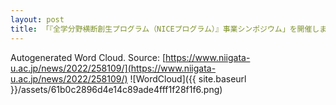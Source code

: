 ```yaml
---
layout: post
title: 「『全学分野横断創生プログラム（NICEプログラム）』事業シンポジウム」を開催しました
---
```

Autogenerated Word Cloud.
Source\: [https://www.niigata-u.ac.jp/news/2022/258109/](https://www.niigata-u.ac.jp/news/2022/258109/)
![WordCloud]({{ site.baseurl }}/assets/61b0c2896d4e14c89ade4fff1f28f1f6.png)